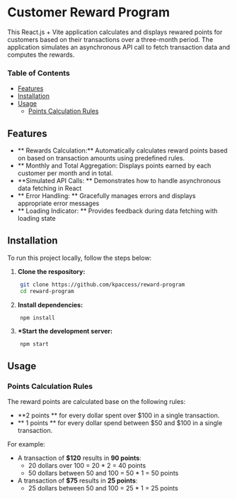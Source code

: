 # Customer Reward Program

This React.js + Vite application calculates and displays rewared points for customers based on their transactions over a three-month period. The application simulates an asynchronous API call to fetch transaction data and computes the rewards.

### Table of Contents

- [Features](#features)
- [Installation](#installation)
- [Usage](#usage)
  - [Points Calculation Rules](#points-calculation-rules)

## Features

- ** Rewards Calculation:** Automatically calculates reward points based on based on transaction amounts using predefined rules.
- \*\* Monthly and Total Aggregation: Displays points earned by each customer per month and in total.
- \*\*Simulated API Calls: \*\* Demonstrates how to handle asynchronous data fetching in React
- ** Error Handling: ** Gracefully manages errors and displays appropriate error messages
- ** Loading Indicator: ** Provides feedback during data fetching with loading state

## Installation

To run this project locally, follow the steps below:

1. **Clone the respository:**

```bash
    git clone https://github.com/kpaccess/reward-program
    cd reward-program
```

2. **Install dependencies:**

```bash
    npm install
```

3. **\*Start the development server:**

```base
    npm start
```

## Usage

### Points Calculation Rules

The reward points are calculated base on the following rules:

- **2 points ** for every dollar spent over $100 in a single transaction.
- ** 1 points ** for every dollar spend between $50 and $100 in a single transaction.

For example:

- A transaction of **$120** results in **90 points**:
  - 20 dollars over 100 = 20 \* 2 = 40 points
  - 50 dollars between 50 and 100 = 50 \* 1 = 50 points
- A transaction of **$75** results in **25 points**:
  - 25 dollars between 50 and 100 = 25 \* 1 = 25 points
